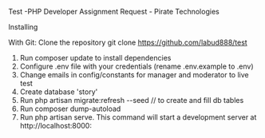 Test
 -PHP Developer Assignment Request - Pirate Technologies

 Installing

 With Git: Clone the repository git clone https://github.com/labud888/test

 1. Run composer update to install dependencies
 2. Configure .env file with your credentials (rename .env.example to .env)
 3. Change emails in config/constants for manager and moderator to live test
 4. Create database 'story'
 5. Run php artisan migrate:refresh --seed // to create and fill db tables 
 6. Run composer dump-autoload
 7. Run php artisan serve. This command will start a development server at http://localhost:8000:
